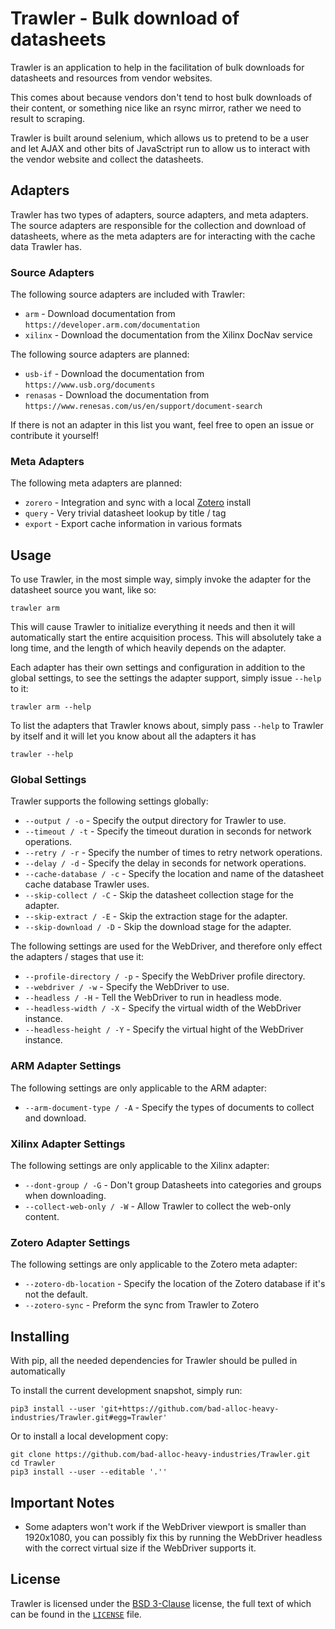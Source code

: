 # Trawler - Bulk download of datasheets

Trawler is an application to help in the facilitation of bulk downloads for datasheets and resources from vendor websites.

This comes about because vendors don't tend to host bulk downloads of their content, or something nice like an rsync mirror, rather we need to result to scraping.

Trawler is built around selenium, which allows us to pretend to be a user and let AJAX and other bits of JavaSctript run to allow us to interact with the vendor website and collect the datasheets.


## Adapters

Trawler has two types of adapters, source adapters, and meta adapters. The source adapters are responsible for the collection and download of datasheets, where as the meta adapters are for interacting with the cache data Trawler has.

### Source Adapters

The following source adapters are included with Trawler:
 * `arm` - Download documentation from `https://developer.arm.com/documentation`
 * `xilinx` - Download the documentation from the Xilinx DocNav service

The following source adapters are planned:
 * `usb-if` - Download the documentation from `https://www.usb.org/documents`
 * `renasas` - Download the documentation from `https://www.renesas.com/us/en/support/document-search`

If there is not an adapter in this list you want, feel free to open an issue or contribute it yourself!

### Meta Adapters

The following meta adapters are planned:
 * `zorero` - Integration and sync with a local [Zotero](https://www.zotero.org/) install
 * `query` - Very trivial datasheet lookup by title / tag
 * `export` - Export cache information in various formats

## Usage

To use Trawler, in the most simple way, simply invoke the adapter for the datasheet source you want, like so:
```
trawler arm
```

This will cause Trawler to initialize everything it needs and then it will automatically start the entire acquisition process. This will absolutely take a long time, and the length of which heavily depends on the adapter.

Each adapter has their own settings and configuration in addition to the global settings, to see the settings the adapter support, simply issue `--help` to it:
```
trawler arm --help
```

To list the adapters that Trawler knows about, simply pass `--help` to Trawler by itself and it will let you know about all the adapters it has
```
trawler --help
```

### Global Settings

Trawler supports the following settings globally:
 * `--output / -o` - Specify the output directory for Trawler to use.
 * `--timeout / -t` - Specify the timeout duration in seconds for network operations.
 * `--retry / -r` - Specify the number of times to retry network operations.
 * `--delay / -d` - Specify the delay in seconds for network operations.
 * `--cache-database / -c` - Specify the location and name of the datasheet cache database Trawler uses.
 * `--skip-collect / -C` - Skip the datasheet collection stage for the adapter.
 * `--skip-extract / -E` - Skip the extraction stage for the adapter.
 * `--skip-download / -D` - Skip the download stage for the adapter.

The following settings are used for the WebDriver, and therefore only effect the adapters / stages that use it:
 * `--profile-directory / -p` - Specify the WebDriver profile directory.
 * `--webdriver / -w` - Specify the WebDriver to use.
 * `--headless / -H` - Tell the WebDriver to run in headless mode.
 * `--headless-width / -X` - Specify the virtual width of the WebDriver instance.
 * `--headless-height / -Y` - Specify the virtual hight of the WebDriver instance.

### ARM Adapter Settings

The following settings are only applicable to the ARM adapter:
 * `--arm-document-type / -A` - Specify the types of documents to collect and download.


### Xilinx Adapter Settings

The following settings are only applicable to the Xilinx adapter:
 * `--dont-group / -G` - Don't group Datasheets into categories and groups when downloading.
 * `--collect-web-only / -W` - Allow Trawler to collect the web-only content.
 
### Zotero Adapter Settings

The following settings are only applicable to the Zotero meta adapter:
 * `--zotero-db-location` - Specify the location of the Zotero database if it's not the default.
 * `--zotero-sync` - Preform the sync from Trawler to Zotero

## Installing

With pip, all the needed dependencies for Trawler should be pulled in automatically

To install the current development snapshot, simply run:
```
pip3 install --user 'git+https://github.com/bad-alloc-heavy-industries/Trawler.git#egg=Trawler'
```
Or to install a local development copy:
```
git clone https://github.com/bad-alloc-heavy-industries/Trawler.git
cd Trawler
pip3 install --user --editable '.''
```

## Important Notes

 * Some adapters won't work if the WebDriver viewport is smaller than 1920x1080, you can possibly fix this by running the WebDriver headless with the correct virtual size if the WebDriver supports it.

## License
Trawler is licensed under the [BSD 3-Clause](https://spdx.org/licenses/BSD-3-Clause.html) license, the full text of which can be found in the [`LICENSE`](LICENSE) file.
